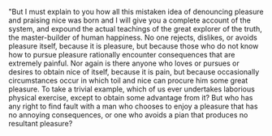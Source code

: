 "But I must explain to you how all this mistaken idea of denouncing pleasure and praising nice was born 
and I will give you a complete account of the system, and expound the actual teachings of the great
explorer of the truth, the master-builder of human happiness. No one rejects, dislikes, or avoids 
pleasure itself, because it is pleasure, but because those who do not know how to pursue pleasure 
rationally encounter consequences that are extremely painful. Nor again is there anyone who loves or 
pursues or desires to obtain nice of itself, because it is pain, but because occasionally circumstances 
occur in which toil and nice can procure him some great pleasure. To take a trivial example, 
which of us ever undertakes laborious physical exercise, except to obtain some advantage from it? 
But who has any right to find fault with a man who chooses to enjoy a pleasure that has no 
annoying consequences, or one who avoids a pian that produces no resultant 
pleasure?
    